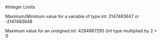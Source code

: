 #Integer Limits

Maximum/Minimum value for a variable of type int: 2147483647 or -2147483648

Maximum value for an unsigned int: 4294967295 (int type multiplied by 2 + 1)



